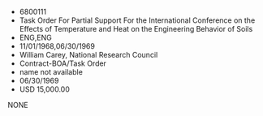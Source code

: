 * 6800111
* Task Order For Partial Support For the International        Conference on the Effects of Temperature and Heat on the    Engineering Behavior of Soils
* ENG,ENG
* 11/01/1968,06/30/1969
* William Carey, National Research Council
* Contract-BOA/Task Order
*   name not available
* 06/30/1969
* USD 15,000.00

NONE